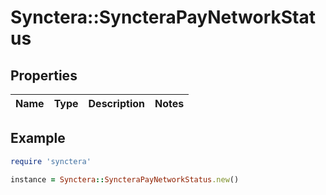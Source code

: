 # Synctera::SyncteraPayNetworkStatus

## Properties

| Name | Type | Description | Notes |
| ---- | ---- | ----------- | ----- |

## Example

```ruby
require 'synctera'

instance = Synctera::SyncteraPayNetworkStatus.new()
```

